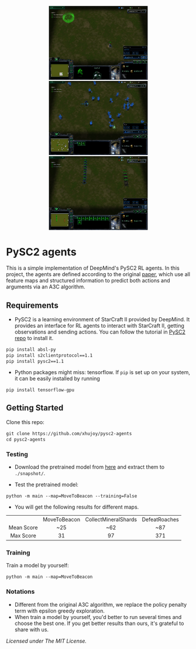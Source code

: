 <div align="center">
  <img src=images/MoveToBeacon.gif width="270px"/>
  <img src=images/CollectMineralShards.gif width="270px">
  <img src=images/DefeatRoaches.gif width="270px">
</div>


# PySC2 agents
This is a simple implementation of DeepMind's PySC2 RL agents. In this project, the agents are defined according to the original [paper](https://deepmind.com/documents/110/sc2le.pdf), which use all feature maps and structured information to predict both actions and arguments via an A3C algorithm.


## Requirements
- PySC2 is a learning environment of StarCraft II provided by DeepMind. It provides an interface for RL agents to interact with StarCraft II, getting observations and sending actions. You can follow the tutorial in [PySC2 repo](https://github.com/deepmind/pysc2) to install it.
```shell
pip install absl-py
pip install s2clientprotocol==1.1
pip install pysc2==1.1
```

- Python packages might miss: tensorflow. If `pip` is set up on your system, it can be easily installed by running
```shell
pip install tensorflow-gpu
```


## Getting Started
Clone this repo:
```shell
git clone https://github.com/xhujoy/pysc2-agents
cd pysc2-agents
```


### Testing
- Download the pretrained model from [here](https://drive.google.com/open?id=0B6TLO16TqWxpUjRsWWdsSEU3dFE) and extract them to `./snapshot/`.

- Test the pretrained model:
```shell
python -m main --map=MoveToBeacon --training=False
```

- You will get the following results for different maps.

<table align="center">
  <tr>
    <td align="center"></td>
    <td align="center">MoveToBeacon</td>
    <td align="center">CollectMineralShards</td>
    <td align="center">DefeatRoaches</td>
  </tr>
  <tr>
    <td align="center">Mean Score</td>
    <td align="center">~25</td>
    <td align="center">~62</td>
    <td align="center">~87</td>
  </tr>
  <tr>
    <td align="center">Max Score</td>
    <td align="center">31</td>
    <td align="center">97</td>
    <td align="center">371</td>
  </tr>
</table>


### Training
Train a model by yourself:
```shell
python -m main --map=MoveToBeacon
```


### Notations
- Different from the original A3C algorithm, we replace the policy penalty term with epsilon greedy exploration.
- When train a model by yourself, you'd better to run several times and choose the best one. If you get better results than ours, it's grateful to share with us.


*Licensed under The MIT License.*
